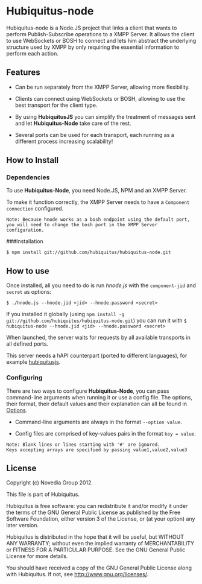# Hubiquitus-node

Hubiquitus-node is a Node.JS project that links a client that wants to perform
Publish-Subscribe operations to a XMPP Server. It allows the client to use 
WebSockets or BOSH to connect and lets him abstract the underlying structure
used by XMPP by only requiring the essential information to perform each action.

## Features

* Can be run separately from the XMPP Server, allowing more flexibility.

* Clients can connect using WebSockets or BOSH, allowing to use the best 
transport for the client type.

* By using **HubiquitusJS** you can simplify the treatment of messages sent
and let **Hubiquitus-Node** take care of the rest.

* Several ports can be used for each transport, each running as a different
process increasing scalability!

## How to Install
### Dependencies

To use **Hubiquitus-Node**, you need Node.JS, NPM and an XMPP Server.

To make it function correctly, the XMPP Server needs to have a `Component connection`
configured.

```
Note: Because hnode works as a bosh endpoint using the default port,
you will need to change the bosh port in the XMPP Server configuration.
``` 

###Installation

```
$ npm install git://github.com/hubiquitus/hubiquitus-node.git	
```

## How to use

Once installed, all you need to do is run *hnode.js* with the `component-jid`
and `secret` as options:

```	
$ ./hnode.js --hnode.jid <jid> --hnode.password <secret>
```

If you installed it globally (using 
`npm install -g git://github.com/hubiquitus/hubiquitus-node.git`)
you can run it with `$ hubiquitus-node --hnode.jid <jid> --hnode.password <secret>`

When launched, the server waits for requests by all available transports
in all defined ports.

This server needs a hAPI counterpart (ported to different languages),
for example [hubiquitusjs](https://github.com/hubiquitus/hubiquitusjs).

### Configuring

There are two ways to configure **Hubiquitus-Node**, you can pass command-line
arguments when running it or use a config file. The options, their format, 
their default values and their explanation can all be found in 
[Options](https://github.com/hubiquitus/hubiquitus-node/wiki/Options).

* Command-line arguments are always in the format `--option value`.

* Config files are comprised of key-values pairs in the format `key = value`.

```
Note: Blank lines or lines starting with '#' are ignored. 
Keys accepting arrays are specified by passing value1,value2,value3
```

## License 

Copyright (c) Novedia Group 2012.

This file is part of Hubiquitus.

Hubiquitus is free software: you can redistribute it and/or modify
it under the terms of the GNU General Public License as published by
the Free Software Foundation, either version 3 of the License, or
(at your option) any later version.

Hubiquitus is distributed in the hope that it will be useful,
but WITHOUT ANY WARRANTY; without even the implied warranty of
MERCHANTABILITY or FITNESS FOR A PARTICULAR PURPOSE.  See the
GNU General Public License for more details.

You should have received a copy of the GNU General Public License
along with Hubiquitus.  If not, see <http://www.gnu.org/licenses/>.
